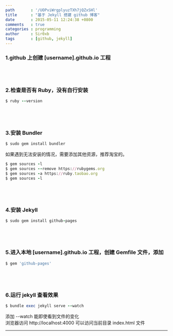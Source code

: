 ```yaml
---
path       : '/UOPviWrgplyuzTXh7jQZxSHl'
title      : "基于 Jekyll 搭建 github 博客"
date       : 2015-05-11 12:24:38 +0800
comments   : true
categories : programming
author     : Sir0xb
tags       : [github, jekyll]
---
```


### 1.github 上创建 [username].github.io 工程

## &nbsp;

### 2.检查是否有 Ruby，没有自行安装

``` ruby
$ ruby --version
```

## &nbsp;

### 3.安装 Bundler

``` ruby
$ sudo gem install bundler
```

<!--more-->

如果遇到无法安装的情况，需要添加其他资源，推荐淘宝的。

``` ruby
$ gem sources -l
$ gem sources --remove https://rubygems.org
$ gem sources -a https://ruby.taobao.org
$ gem sources -l
```

## &nbsp;

### 4.安装 Jekyll

``` ruby
$ sudo gem install github-pages
```

## &nbsp;

### 5.进入本地 [username].github.io 工程，创建 Gemfile 文件，添加

``` ruby
$ gem 'github-pages'
```

## &nbsp;

### 6.运行 jekyll 查看效果

``` ruby
$ bundle exec jekyll serve --watch
```

添加 --watch 能即使看到文件的变化<br/>
浏览器访问 http://localhost:4000 可以访问当前目录 index.html 文件

***
